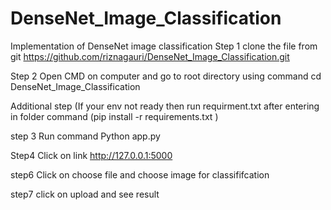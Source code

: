 # DenseNet_Image_Classification
Implementation of DenseNet image classification
Step 1 clone the file from git https://github.com/riznagauri/DenseNet_Image_Classification.git

Step 2 Open CMD on computer and go to root directory using command cd DenseNet_Image_Classification

Additional step (If your env not ready then run requirment.txt after entering in folder command (pip install -r requirements.txt )

step 3 Run command Python app.py

Step4 Click on link http://127.0.0.1:5000

step6  Click on choose file and choose image for classififcation

step7  click on upload and see result 
